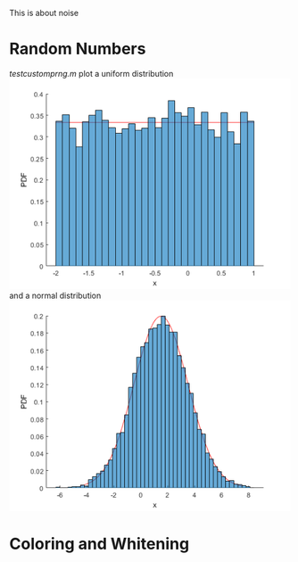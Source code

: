 This is about noise
# Random Numbers
_testcustomprng.m_ plot a uniform distribution ![uniform](https://raw.githubusercontent.com/guoxiaowhu/GWSC_NAOC/main/figs/unifom_dis.png) and a normal distribution
![normal](https://raw.githubusercontent.com/guoxiaowhu/GWSC_NAOC/main/figs/normal_dis.png)

# Coloring and Whitening
